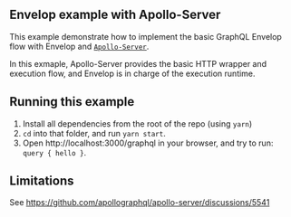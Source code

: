 ## Envelop example with Apollo-Server

This example demonstrate how to implement the basic GraphQL Envelop flow with Envelop and [`Apollo-Server`](https://github.com/apollographql/apollo-server).

In this exmaple, Apollo-Server provides the basic HTTP wrapper and execution flow, and Envelop is in charge of the execution runtime.

## Running this example

1. Install all dependencies from the root of the repo (using `yarn`)
2. `cd` into that folder, and run `yarn start`.
3. Open http://localhost:3000/graphql in your browser, and try to run: `query { hello }`.

## Limitations

See https://github.com/apollographql/apollo-server/discussions/5541
